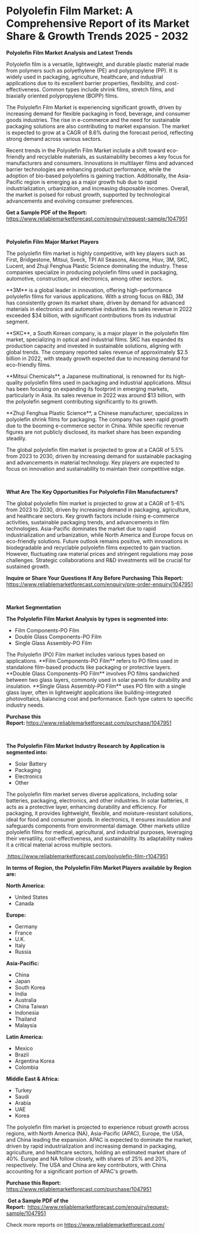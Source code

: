 <p><h1>Polyolefin Film Market: A Comprehensive Report of its Market Share & Growth Trends 2025 - 2032</h1></p><p><strong>Polyolefin Film Market Analysis and Latest Trends</strong></p>
<p><p>Polyolefin film is a versatile, lightweight, and durable plastic material made from polymers such as polyethylene (PE) and polypropylene (PP). It is widely used in packaging, agriculture, healthcare, and industrial applications due to its excellent barrier properties, flexibility, and cost-effectiveness. Common types include shrink films, stretch films, and biaxially oriented polypropylene (BOPP) films.</p><p>The Polyolefin Film Market is experiencing significant growth, driven by increasing demand for flexible packaging in food, beverage, and consumer goods industries. The rise in e-commerce and the need for sustainable packaging solutions are also contributing to market expansion. The market is expected to grow at a CAGR of 8.6% during the forecast period, reflecting strong demand across various sectors.</p><p>Recent trends in the Polyolefin Film Market include a shift toward eco-friendly and recyclable materials, as sustainability becomes a key focus for manufacturers and consumers. Innovations in multilayer films and advanced barrier technologies are enhancing product performance, while the adoption of bio-based polyolefins is gaining traction. Additionally, the Asia-Pacific region is emerging as a major growth hub due to rapid industrialization, urbanization, and increasing disposable incomes. Overall, the market is poised for robust growth, supported by technological advancements and evolving consumer preferences.</p></p>
<p><strong>Get a Sample PDF of the Report:&nbsp;</strong> <a href="https://www.reliablemarketforecast.com/enquiry/request-sample/1047951?utm_campaign=2117&utm_medium=2&utm_source=Github&utm_content=ia&utm_term=25012025&utm_id=polyolefin-film">https://www.reliablemarketforecast.com/enquiry/request-sample/1047951</a></p>
<p>&nbsp;</p>
<p><strong>Polyolefin Film Major Market Players</strong></p>
<p><p>The polyolefin film market is highly competitive, with key players such as First, Bridgestone, Mitsui, Sveck, TPI All Seasons, Akcome, Hiuv, 3M, SKC, Lucent, and Zhuji Fenghua Plastic Science dominating the industry. These companies specialize in producing polyolefin films used in packaging, automotive, construction, and electronics, among other sectors.</p><p>**3M** is a global leader in innovation, offering high-performance polyolefin films for various applications. With a strong focus on R&D, 3M has consistently grown its market share, driven by demand for advanced materials in electronics and automotive industries. Its sales revenue in 2022 exceeded $34 billion, with significant contributions from its industrial segment.</p><p>**SKC**, a South Korean company, is a major player in the polyolefin film market, specializing in optical and industrial films. SKC has expanded its production capacity and invested in sustainable solutions, aligning with global trends. The company reported sales revenue of approximately $2.5 billion in 2022, with steady growth expected due to increasing demand for eco-friendly films.</p><p>**Mitsui Chemicals**, a Japanese multinational, is renowned for its high-quality polyolefin films used in packaging and industrial applications. Mitsui has been focusing on expanding its footprint in emerging markets, particularly in Asia. Its sales revenue in 2022 was around $13 billion, with the polyolefin segment contributing significantly to its growth.</p><p>**Zhuji Fenghua Plastic Science**, a Chinese manufacturer, specializes in polyolefin shrink films for packaging. The company has seen rapid growth due to the booming e-commerce sector in China. While specific revenue figures are not publicly disclosed, its market share has been expanding steadily.</p><p>The global polyolefin film market is projected to grow at a CAGR of 5.5% from 2023 to 2030, driven by increasing demand for sustainable packaging and advancements in material technology. Key players are expected to focus on innovation and sustainability to maintain their competitive edge.</p></p>
<p>&nbsp;</p>
<p><strong>What Are The Key Opportunities For Polyolefin Film Manufacturers?</strong></p>
<p><p>The global polyolefin film market is projected to grow at a CAGR of 5-6% from 2023 to 2030, driven by increasing demand in packaging, agriculture, and healthcare sectors. Key growth factors include rising e-commerce activities, sustainable packaging trends, and advancements in film technologies. Asia-Pacific dominates the market due to rapid industrialization and urbanization, while North America and Europe focus on eco-friendly solutions. Future outlook remains positive, with innovations in biodegradable and recyclable polyolefin films expected to gain traction. However, fluctuating raw material prices and stringent regulations may pose challenges. Strategic collaborations and R&D investments will be crucial for sustained growth.</p></p>
<p><strong>Inquire or Share Your Questions If Any Before Purchasing This Report:</strong> <a href="https://www.reliablemarketforecast.com/enquiry/pre-order-enquiry/1047951?utm_campaign=2117&utm_medium=2&utm_source=Github&utm_content=ia&utm_term=25012025&utm_id=polyolefin-film">https://www.reliablemarketforecast.com/enquiry/pre-order-enquiry/1047951</a></p>
<p>&nbsp;</p>
<p><strong>Market Segmentation</strong></p>
<p><strong>The Polyolefin Film Market Analysis by types is segmented into:</strong></p>
<p><ul><li>Film Components-PO Film</li><li>Double Glass Components-PO Film</li><li>Single Glass Assembly-PO Film</li></ul></p>
<p><p>The Polyolefin (PO) Film market includes various types based on applications. **Film Components-PO Film** refers to PO films used in standalone film-based products like packaging or protective layers. **Double Glass Components-PO Film** involves PO films sandwiched between two glass layers, commonly used in solar panels for durability and insulation. **Single Glass Assembly-PO Film** uses PO film with a single glass layer, often in lightweight applications like building-integrated photovoltaics, balancing cost and performance. Each type caters to specific industry needs.</p></p>
<p><strong>Purchase this Report:&nbsp;</strong><a href="https://www.reliablemarketforecast.com/purchase/1047951?utm_campaign=2117&utm_medium=2&utm_source=Github&utm_content=ia&utm_term=25012025&utm_id=polyolefin-film">https://www.reliablemarketforecast.com/purchase/1047951</a></p>
<p>&nbsp;</p>
<p><strong>The Polyolefin Film Market Industry Research by Application is segmented into:</strong></p>
<p><ul><li>Solar Battery</li><li>Packaging</li><li>Electronics</li><li>Other</li></ul></p>
<p><p>The polyolefin film market serves diverse applications, including solar batteries, packaging, electronics, and other industries. In solar batteries, it acts as a protective layer, enhancing durability and efficiency. For packaging, it provides lightweight, flexible, and moisture-resistant solutions, ideal for food and consumer goods. In electronics, it ensures insulation and safeguards components from environmental damage. Other markets utilize polyolefin films for medical, agricultural, and industrial purposes, leveraging their versatility, cost-effectiveness, and sustainability. Its adaptability makes it a critical material across multiple sectors.</p></p>
<p><a href="https://www.reliablemarketforecast.com/polyolefin-film-r1047951?utm_campaign=2117&utm_medium=2&utm_source=Github&utm_content=ia&utm_term=25012025&utm_id=polyolefin-film">&nbsp;https://www.reliablemarketforecast.com/polyolefin-film-r1047951</a></p>
<p><strong>In terms of Region, the Polyolefin Film Market Players available by Region are:</strong></p>
<p>
    <p> <strong> North America: </strong>
        <ul>
            <li>United States</li>
            <li>Canada</li>
        </ul>
        </p> 
    <p> <strong> Europe: </strong>
        <ul>
            <li>Germany</li>
            <li>France</li>
            <li>U.K.</li>
            <li>Italy</li>
            <li>Russia</li>
        </ul>
        </p> 
    <p> <strong> Asia-Pacific: </strong>
        <ul>
            <li>China</li>
            <li>Japan</li>
            <li>South Korea</li>
            <li>India</li>
            <li>Australia</li>
            <li>China Taiwan</li>
            <li>Indonesia</li>
            <li>Thailand</li>
            <li>Malaysia</li>
        </ul>
        </p> 
    <p> <strong> Latin America: </strong>
        <ul>
            <li>Mexico</li>
            <li>Brazil</li>
            <li>Argentina Korea</li>
            <li>Colombia</li>
        </ul>
        </p> 
    <p> <strong> Middle East & Africa: </strong>
        <ul>
            <li>Turkey</li>
            <li>Saudi</li>
            <li>Arabia</li>
            <li>UAE</li>
            <li>Korea</li>
        </ul>
    </p>
    </p>
<p><p>The polyolefin film market is projected to experience robust growth across regions, with North America (NA), Asia-Pacific (APAC), Europe, the USA, and China leading the expansion. APAC is expected to dominate the market, driven by rapid industrialization and increasing demand in packaging, agriculture, and healthcare sectors, holding an estimated market share of 40%. Europe and NA follow closely, with shares of 25% and 20%, respectively. The USA and China are key contributors, with China accounting for a significant portion of APAC's growth.</p></p>
<p><strong>Purchase this Report: </strong><a href="https://www.reliablemarketforecast.com/purchase/1047951?utm_campaign=2117&utm_medium=2&utm_source=Github&utm_content=ia&utm_term=25012025&utm_id=polyolefin-film">https://www.reliablemarketforecast.com/purchase/1047951</a></p>
<p>&nbsp;<strong>Get a Sample PDF of the Report:&nbsp;&nbsp;</strong><a href="https://www.reliablemarketforecast.com/enquiry/request-sample/1047951?utm_campaign=2117&utm_medium=2&utm_source=Github&utm_content=ia&utm_term=25012025&utm_id=polyolefin-film">https://www.reliablemarketforecast.com/enquiry/request-sample/1047951</a></p>
<p><strong></strong></p>
<p>Check more reports on <a href="https://www.reliablemarketforecast.com/?utm_campaign=2117&utm_medium=2&utm_source=Github&utm_content=ia&utm_term=25012025&utm_id=polyolefin-film">https://www.reliablemarketforecast.com/</a></p>